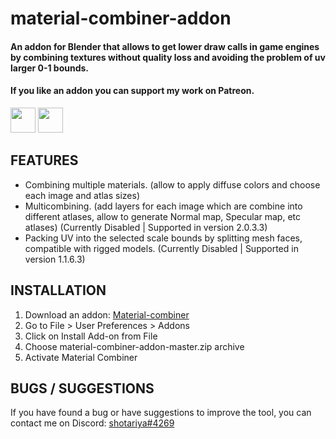 material-combiner-addon
===========
#### An addon for Blender that allows to get lower draw calls in game engines by combining textures without quality loss and avoiding the problem of uv larger 0-1 bounds.

#### If you like an addon you can support my work on Patreon.
[<img src="http://webgrimes.com/buymeacoffee.svg" height="40px">](https://www.buymeacoffee.com/shotariya)
[<img src="http://webgrimes.com/patreon.png" height="40px">](https://www.patreon.com/join/shotariya?)

## FEATURES
* Combining multiple materials. (allow to apply diffuse colors and choose each image and atlas sizes)
* Multicombining. (add layers for each image which are combine into different atlases, allow to generate Normal map, Specular map, etc atlases) (Currently Disabled | Supported in version 2.0.3.3)
* Packing UV into the selected scale bounds by splitting mesh faces, compatible with rigged models. (Currently Disabled | Supported in version 1.1.6.3)

## INSTALLATION
1. Download an addon: [Material-combiner](https://github.com/Grim-es/material-combiner-addon/archive/master.zip)
1. Go to File > User Preferences > Addons
1. Click on Install Add-on from File
1. Choose material-combiner-addon-master.zip archive
1. Activate Material Combiner

## BUGS / SUGGESTIONS
If you have found a bug or have suggestions to improve the tool, you can contact me on Discord: [shotariya#4269](https://discordapp.com/users/275608234595713024)
